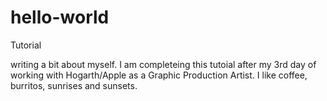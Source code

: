 # hello-world
Tutorial

writing a bit about myself. I am completeing this tutoial after my 3rd day of working with Hogarth/Apple as a Graphic Production Artist. I like coffee, burritos, sunrises and sunsets.
